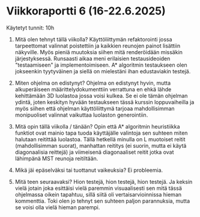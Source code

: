 # Viikkoraportti 6 (16-22.6.2025)

Käytetyt tunnit: 10h

1. Mitä olen tehnyt tällä viikolla?
Käyttöliittymän refaktorointi jossa tarpeettomat valinnat poistettiin ja kaikkien reunojen painot lisättiin näkyville. Myös pieniä muutoksia siihen mitä renderöidään missäkin järjestyksessä. Runsaasti aikaa meni erilaisien testausideoiden "testaamiseen" ja implementoimiseen. A* algoritmin testaukseen olen jokseenkin tyytyväinen ja siellä on mielestäni ihan edustaviakin testejä.

2. Miten ohjelma on edistynyt?
Ohjelma on edistynyt hyvin, mutta alkuperäiseen määrittelydokumenttiin verrattuna en ehkä lähde kehittämään 3D luolastoa jossa voisi kulkea. Se ei ole tämän ohjelman ydintä, joten keskityn hyvään testaukseen tässä kurssin loppuvaiheilla ja myös siihen että ohjelman käyttöliittymä tarjoaa mahdollisimman monipuoliset valinnat vaikuttaa luolaston generointiin. 

3. Mitä opin tällä viikolla / tänään?
Opin että A* algoritmin heuristiikka funktiot ovat mainio tapa tuoda käyttäjälle valintoja sen suhteen miten halutaan reitittää luolastoa. Tällä hetkellä minulla on L muotoiset reitit (mahdollisimman suorat), manhattan reititys (ei suorin, mutta ei käytä diagonaalisia reittejä) ja viimeisenä diagonaaliset reitit jotka ovat lähimpänä MST reunoja reitiltään. 

4. Mikä jäi epäselväksi tai tuottanut vaikeuksia?
Ei probleemia. 

5. Mitä teen seuraavaksi?
Hion testejä, hion testejä, hion testejä. Ja keksin vielä jotain joka esittäisi vielä paremmin visuaalisesti sen mitä tässä ohjelmassa oikein tapahtuu, sillä siitä oli vertaisarvioinnissa hieman kommenttia. Toki olen jo tehnyt sen suhteen paljon parannuksia, mutta se voisi olla vielä hieman parempi. 